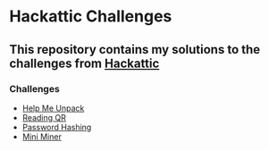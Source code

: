 # Hackattic Challenges

## This repository contains my solutions to the challenges from [Hackattic](https://hackattic.com/)

### Challenges
- [Help Me Unpack](/Helpmeunpack/main.py)
- [Reading QR](/ReadingQR/main.py)
- [Password Hashing](/PasswordHashing)
- [Mini Miner](/MiniMiner/main.py)










